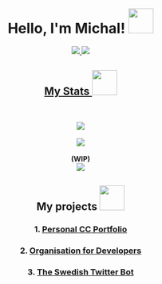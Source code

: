 <!-- Align in center using HTML tags (markdown support)-->

<h1 align="center"> Hello, I'm Michal! <img src="https://media.giphy.com/media/kH1DBkPNyZPOk0BxrM/giphy.gif" width="50"></h1>

<!-- BADGES AND SHIELDS-->
<!-- Credits: https://github.com/anuraghazra/github-readme-stats -->

<p align="center">
  <a href=[TWITTER]> 
    <img src="https://img.shields.io/twitter/follow/michalspano?style=social">
  </a>
  <a href="https://github.com/michalspano">
    <img src="https://img.shields.io/github/followers/michalspano?label=follow&style=social">
</p>

<h2 align="center"> My Stats <img src="https://media.giphy.com/media/gJnjM552Kz2uUQvJEf/giphy.gif" width="50"></h2><br>

<p align="center">
  <a href="https://github.com/anuraghazra/github-readme-stats">
    <img src="https://github-readme-stats.vercel.app/api?username=michalspano&theme=tokyonight">
  </a>
  <br><br>
  <a href="https://github.com/anuraghazra/github-readme-stats">
    <img src="https://github-readme-stats.vercel.app/api/top-langs/?username=michalspano&layout=compact&langs_count=10&card_width=450&hide_title=true&hide=swift">
  </a>
  <br><br>
  <b>(WIP)</b> <br>
  <a href="https://github.com/anuraghazra/github-readme-stats">
    <img src="https://github-readme-stats.vercel.app/api/wakatime?username=michalspano&hide_title=true&layout=compact">
  </a>
</p>

<h2 align="center"> My projects <img src="https://media.giphy.com/media/iIGT8Y1rOYhBpdHh1C/giphy.gif" width="50"></h2>

<!-- Projects section -->
<h3 align="center">1. <a href="https://michalspano.myportfolio.com">Personal CC Portfolio</a></h3>
<h3 align="center">2. <a href="https://github.com/Youth-Dev-Foundation">Organisation for Developers</a></h3>
<h3 align="center">3. <a href="https://michalspano.github.io/The-Swedish-Bot"> The Swedish Twitter Bot </a></h3>
